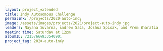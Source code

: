 ```yaml
---
layout: project_extended
title: Indy Autonomous Challenge
permalink: /projects/2020-auto-indy
image: /assets/images/projects/2020/project-auto-indy.jpg
leaders: Nayana Suvarna, Andrew Saba, Joshua Spisak, and Prem Bharatia
meeting_time: Saturday at 12pm
albumID: 72157666933540901
project_tag: 2020-auto-indy
---
```



